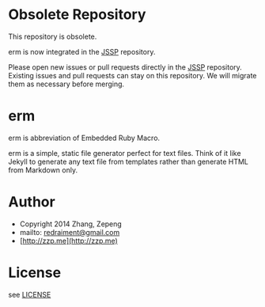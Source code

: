 # Obsolete Repository

This repository is obsolete.

erm is now integrated in the [JSSP](https://github.com/redraiment/jssp) repository.

Please open new issues or pull requests directly in the [JSSP](https://github.com/redraiment/jssp) repository. Existing issues and pull requests can stay on this repository. We will migrate them as necessary before merging.

# erm

erm is abbreviation of Embedded Ruby Macro.

erm is a simple, static file generator perfect for text files. Think of it like Jekyll to generate any text file from templates rather than generate HTML from Markdown only.

# Author

* Copyright 2014 Zhang, Zepeng
* mailto: [redraiment@gmail.com](mailto:redraiment@gmail.com)
* [http://zzp.me](http://zzp.me)

# License

see [LICENSE](https://github.com/redraiment/erm/blob/master/LICENSE)
